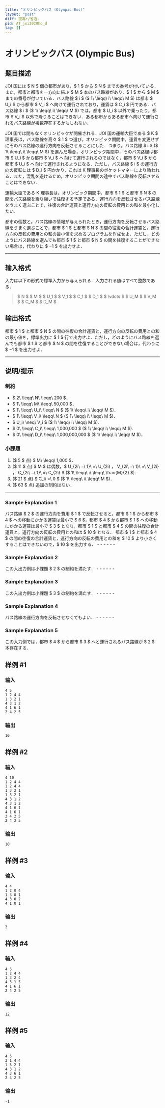 ```yaml
---
title: "オリンピックバス (Olympic Bus)"
layout: "post"
diff: 提高+/省选-
pid: AT_joi2020ho_d
tag: []
---
```


# オリンピックバス (Olympic Bus)

## 题目描述

[problemUrl]: https://atcoder.jp/contests/joi2020ho/tasks/joi2020ho_d

JOI 国には $ N $ 個の都市があり，$ 1 $ から $ N $ までの番号が付いている．また，都市と都市を一方向に結ぶ $ M $ 本のバス路線があり，$ 1 $ から $ M $ までの番号が付いている．バス路線 $ i $ ($ 1\ \leqq\ i\ \leqq\ M $) は都市 $ U_i $ から都市 $ V_i $ へ向けて運行されており，運賃は $ C_i $ 円である．バス路線 $ i $ ($ 1\ \leqq\ i\ \leqq\ M $) では，都市 $ U_i $ 以外で乗ったり，都市 $ V_i $ 以外で降りることはできない．ある都市からある都市へ向けて運行されるバス路線が複数存在するかもしれない．

JOI 国では間もなくオリンピックが開催される．JOI 国の運輸大臣である $ K $ 理事長は，バス路線を高々 $ 1 $ つ選び，オリンピック期間中，運賃を変更せずにそのバス路線の運行方向を反転させることにした．つまり，バス路線 $ i $ ($ 1\ \leqq\ i\ \leqq\ M $) を選んだ場合，オリンピック期間中，そのバス路線は都市 $ U_i $ から都市 $ V_i $ へ向けて運行されるのではなく，都市 $ V_i $ から都市 $ U_i $ へ向けて運行されるようになる．ただし，バス路線 $ i $ の運行方向の反転には $ D_i $ 円かかり，これは K 理事長のポケットマネーにより賄われる．また，混乱を避けるため，オリンピック期間の途中でバス路線を反転させることはできない．

運輸大臣である K 理事長は，オリンピック期間中，都市 $ 1 $ と都市 $ N $ の間をバス路線を乗り継いで往復する予定である．運行方向を反転させるバス路線をうまく選ぶことで，往復の合計運賃と運行方向の反転の費用との和を最小化したい．

都市の個数と，バス路線の情報が与えられたとき，運行方向を反転させるバス路線をうまく選ぶことで，都市 $ 1 $ と都市 $ N $ の間の往復の合計運賃と，運行方向の反転の費用との和の最小値を求めるプログラムを作成せよ．ただし，どのようにバス路線を選んでも都市 $ 1 $ と都市 $ N $ の間を往復することができない場合は，代わりに $ −1 $ を出力せよ．

- - - - - -

## 输入格式

入力は以下の形式で標準入力から与えられる．入力される値はすべて整数である．

> $ N $ $ M $ $ U_1 $ $ V_1 $ $ C_1 $ $ D_1 $ $ \vdots $ $ U_M $ $ V_M $ $ C_M $ $ D_M $

## 输出格式

都市 $ 1 $ と都市 $ N $ の間の往復の合計運賃と，運行方向の反転の費用との和の最小値を，標準出力に $ 1 $ 行で出力せよ．ただし，どのようにバス路線を選んでも都市 $ 1 $ と都市 $ N $ の間を往復することができない場合は，代わりに $ −1 $ を出力せよ．

- - - - - -

## 说明/提示

### 制約

- $ 2\ \leqq\ N\ \leqq\ 200 $．
- $ 1\ \leqq\ M\ \leqq\ 50\,000 $．
- $ 1\ \leqq\ U_i\ \leqq\ N $ ($ 1\ \leqq\ i\ \leqq\ M $)．
- $ 1\ \leqq\ V_i\ \leqq\ N $ ($ 1\ \leqq\ i\ \leqq\ M $)．
- $ U_i\ \neq\ V_i $ ($ 1\ \leqq\ i\ \leqq\ M $)．
- $ 0\ \leqq\ C_i\ \leqq\ 1\,000\,000 $ ($ 1\ \leqq\ i\ \leqq\ M $)．
- $ 0\ \leqq\ D_i\ \leqq\ 1\,000\,000\,000 $ ($ 1\ \leqq\ i\ \leqq\ M $)．

### 小課題

1. ($ 5 $ 点) $ M\ \leqq\ 1\,000 $．
2. ($ 11 $ 点) $ M $ は偶数，$ U_{2i\ −\ 1}\ =\ U_{2i} $，$ V_{2i\ −\ 1}\ =\ V_{2i} $，$ C_{2i\ −\ 1}\ =\ C_{2i} $ ($ 1\ \leqq\ i\ \leqq\ \frac{M}{2} $)．
3. ($ 21 $ 点) $ C_i\ =\ 0 $ ($ 1\ \leqq\ i\ \leqq\ M $)．
4. ($ 63 $ 点) 追加の制約はない．

- - - - - -

### Sample Explanation 1

バス路線 $ 2 $ の運行方向を費用 $ 1 $ で反転させると，都市 $ 1 $ から都市 $ 4 $ への移動にかかる運賃は最小で $ 6 $，都市 $ 4 $ から都市 $ 1 $ への移動にかかる運賃は最小で $ 3 $ となり，都市 $ 1 $ と都市 $ 4 $ の間の往復の合計運賃と，運行方向の反転の費用との和は $ 10 $ となる． 都市 $ 1 $ と都市 $ 4 $ の間の往復の合計運賃と，運行方向の反転の費用との和を $ 10 $ より小さくすることはできないので，$ 10 $ を出力する． - - - - - -

### Sample Explanation 2

この入出力例は小課題 $ 2 $ の制約を満たす． - - - - - -

### Sample Explanation 3

この入出力例は小課題 $ 3 $ の制約を満たす． - - - - - -

### Sample Explanation 4

バス路線の運行方向を反転させなくてもよい． - - - - - -

### Sample Explanation 5

この入力例では，都市 $ 4 $ から都市 $ 3 $ へと運行されるバス路線が $ 2 $ 本存在する．

## 样例 #1

### 输入

```
4 5
1 2 4 4
1 3 2 1
4 3 1 2
4 1 6 1
2 4 2 5
```

### 输出

```
10
```

## 样例 #2

### 输入

```
4 10
1 2 4 4
1 2 4 4
1 3 2 1
1 3 2 1
4 3 1 2
4 3 1 2
4 1 6 1
4 1 6 1
2 4 2 5
2 4 2 5
```

### 输出

```
10
```

## 样例 #3

### 输入

```
4 4
1 2 0 4
1 3 0 1
4 3 0 2
4 1 0 1
```

### 输出

```
2
```

## 样例 #4

### 输入

```
4 5
1 2 4 4
1 3 2 4
4 3 1 5
4 1 6 1
2 4 2 5
```

### 输出

```
12
```

## 样例 #5

### 输入

```
4 5
2 1 4 4
1 3 2 1
4 3 1 2
4 3 6 1
2 4 2 5
```

### 输出

```
-1
```

